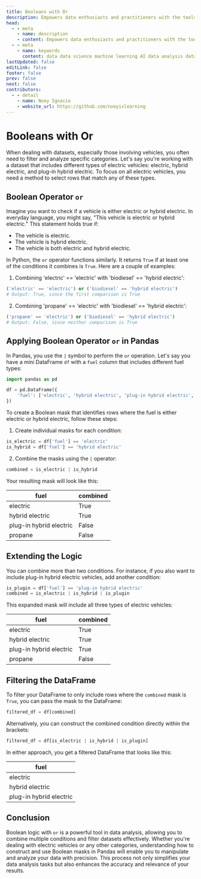 ```yaml
---
title: Booleans with Or
description: Empowers data enthusiasts and practitioners with the tools and knowledge to unlock the potential of data.
head:
  - - meta
    - name: description
    - content: Empowers data enthusiasts and practitioners with the tools and knowledge to unlock the potential of data.
  - - meta
    - name: keywords
      content: data data science machine learning AI data analysis data-driven data enthusiasts data practitioners
lastUpdated: false
editLink: false
footer: false
prev: false
next: false
contributors:
  - - detail
    - name: Noey Ignacio
    - website_url: https://github.com/noeyislearning
---
```


# Booleans with Or

When dealing with datasets, especially those involving vehicles, you often need to filter and analyze specific categories. Let's say you're working with a dataset that includes different types of electric vehicles: electric, hybrid electric, and plug-in hybrid electric. To focus on all electric vehicles, you need a method to select rows that match any of these types.

## Boolean Operator `or`

Imagine you want to check if a vehicle is either electric or hybrid electric. In everyday language, you might say, "This vehicle is electric or hybrid electric." This statement holds true if:

- The vehicle is electric.
- The vehicle is hybrid electric.
- The vehicle is both electric and hybrid electric.

In Python, the `or` operator functions similarly. It returns `True` if at least one of the conditions it combines is `True`. Here are a couple of examples:

1. Combining 'electric' == 'electric' with 'biodiesel' == 'hybrid electric':

```python
('electric' == 'electric') or ('biodiesel' == 'hybrid electric')
# Output: True, since the first comparison is True
```

2. Combining 'propane' == 'electric' with 'biodiesel' == 'hybrid electric':

```python
('propane' == 'electric') or ('biodiesel' == 'hybrid electric')
# Output: False, since neither comparison is True
```

## Applying Boolean Operator `or` in Pandas

In Pandas, you use the `|` symbol to perform the `or` operation. Let's say you have a mini DataFrame `df` with a `fuel` column that includes different fuel types:

```python
import pandas as pd

df = pd.DataFrame({
    'fuel': ['electric', 'hybrid electric', 'plug-in hybrid electric', 'propane']
})
```

To create a Boolean mask that identifies rows where the fuel is either electric or hybrid electric, follow these steps:

1. Create individual masks for each condition:

```python
is_electric = df['fuel'] == 'electric'
is_hybrid = df['fuel'] == 'hybrid electric'
```

2. Combine the masks using the `|` operator:

```python
combined = is_electric | is_hybrid
```

Your resulting mask will look like this:

| fuel                    | combined |
| ----------------------- | -------- |
| electric                | True     |
| hybrid electric         | True     |
| plug-in hybrid electric | False    |
| propane                 | False    |

## Extending the Logic

You can combine more than two conditions. For instance, if you also want to include plug-in hybrid electric vehicles, add another condition:

```python
is_plugin = df['fuel'] == 'plug-in hybrid electric'
combined = is_electric | is_hybrid | is_plugin
```

This expanded mask will include all three types of electric vehicles:

| fuel                    | combined |
| ----------------------- | -------- |
| electric                | True     |
| hybrid electric         | True     |
| plug-in hybrid electric | True     |
| propane                 | False    |

## Filtering the DataFrame

To filter your DataFrame to only include rows where the `combined` mask is `True`, you can pass the mask to the DataFrame:

```python
filtered_df = df[combined]
```

Alternatively, you can construct the combined condition directly within the brackets:

```python
filtered_df = df[is_electric | is_hybrid | is_plugin]
```

In either approach, you get a filtered DataFrame that looks like this:

| fuel                    |
| ----------------------- |
| electric                |
| hybrid electric         |
| plug-in hybrid electric |

## Conclusion

Boolean logic with `or` is a powerful tool in data analysis, allowing you to combine multiple conditions and filter datasets effectively. Whether you're dealing with electric vehicles or any other categories, understanding how to construct and use Boolean masks in Pandas will enable you to manipulate and analyze your data with precision. This process not only simplifies your data analysis tasks but also enhances the accuracy and relevance of your results.
